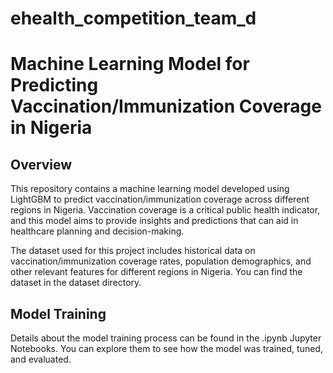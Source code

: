 # ehealth_competition_team_d

# Machine Learning Model for Predicting Vaccination/Immunization Coverage in Nigeria

## Overview
This repository contains a machine learning model developed using LightGBM to predict vaccination/immunization coverage across different regions in Nigeria. Vaccination coverage is a critical public health indicator, and this model aims to provide insights and predictions that can aid in healthcare planning and decision-making.


The dataset used for this project includes historical data on vaccination/immunization coverage rates, population demographics, and other relevant features for different regions in Nigeria. You can find the dataset in the dataset directory.

## Model Training
Details about the model training process can be found in the .ipynb Jupyter Notebooks. You can explore them to see how the model was trained, tuned, and evaluated.
